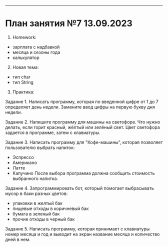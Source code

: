 

___________________________________________
# План занятия №7 13.09.2023

1. Homework:
- зарплата с надбавкой
- месяца и сезоны года
- калькулятор

2. Новая тема:
- тип char
- тип String

3. Практика:

Задание 1.
Написать программу, которая по введенной цифре от 1 до 7 определяет день недели.
Замените ввод цифры на первую букву дня недели.

Задание 2.
Напишите программу для машины на светофоре. Что нужно делать, если горит красный, жёлтый или зелёный свет.
Цвет светофора задается в программе, затем с клавиатуры.

Задание 3. 
Написать программу для "Кофе-машины", которая позволяет пользователю выбрать напиток: 
- Эспрессо
- Американо
- Латте
- Капучино
После выбора программа должна сообщить стоимость выбранного напитка.

Задание 4.
Запрограммировать бот, который помогает выбрасывать мусор в баки разных цветов:
- упаковки в желтый бак
- пищевые отходы в коричневый бак
- бумага в зеленый бак
- прочие отходы в черный бак

Задание 5.
Написать программу, которая принимает с клавиатуры номер месяца и год и выводит на экран название месяца
и количество дней в нем.